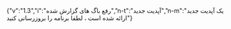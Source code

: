 {"v":"1.3","i":"رفع باگ های گزارش شده","n-t":"آپدیت جدید","n-m":"یک آپدیت جدید ارائه شده است ، لطفا برنامه را بروزرسانی کنید"}
